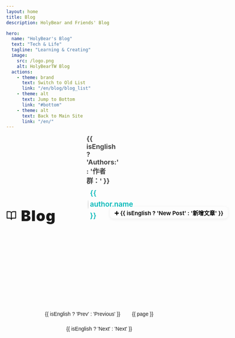 ```yaml
---
layout: home
title: Blog
description: HolyBear and Friends' Blog

hero:
  name: "HolyBear's Blog"
  text: "Tech & Life"
  tagline: "Learning & Creating"
  image:
    src: /logo.png
    alt: HolyBearTW Blog
  actions:
    - theme: brand
      text: Switch to Old List
      link: "/en/blog/blog_list"
    - theme: alt
      text: Jump to Bottom
      link: "#bottom"
    - theme: alt
      text: Back to Main Site
      link: "/en/"
---
```


<script setup lang="ts">
import { useAuthors } from '../../.vitepress/components/useAuthors.js'
import { data as allPosts } from '../../.vitepress/theme/en/post.data.ts'
import { onMounted, onUnmounted, nextTick, ref, computed, watch } from 'vue'

import { useRoute } from 'vitepress'

const route = useRoute()
watch(() => route.path, () => {
  if (window.location.hash) window.location.hash = ''
})

// Use composable to get shared author data and language state
const { getAuthorMeta, authorsData, isEnglish } = useAuthors()

const displayAuthors = computed(() => {
  return Object.keys(authorsData).map(login => {
    const author = authorsData[login];
    return {
      login: login,
      url: author.url,
      name: isEnglish.value && author.name_en ? author.name_en : author.name
    }
  })
})

// Format date as YYYY-MM-DD
const formatDate = (dateString: string) => {
  if (!dateString) return 'Unknown Date'
  const date = new Date(dateString)
  if (isNaN(date.getTime())) {
    console.warn('Invalid date:', dateString)
    return 'Unknown Date'
  }
  return date.toISOString().slice(0, 10)
}

const fallbackImg = '/blog_no_image.svg'
const onImgError = (e: Event) => {
  const img = e.target as HTMLImageElement
  if (img && img.src !== fallbackImg) img.src = fallbackImg
}

const posts = allPosts.filter(
  post => Boolean(post) && post.url !== '/en/blog/blog_list'
).map(post => ({
  ...post,
  image: post.image || fallbackImg,
  tags: Array.isArray(post.tags) ? post.tags : (Array.isArray(post.tag) ? post.tag : (post.tag ? [post.tag] : [])),
  category: Array.isArray(post.category) ? post.category : (post.category ? [post.category] : [])
}))

const postsPerPage = 10
const currentPage = ref(1)
const totalPages = computed(() => Math.ceil(posts.length / postsPerPage))
const paginatedPosts = computed(() => {
  const start = (currentPage.value - 1) * postsPerPage
  const end = start + postsPerPage
  return posts.slice(start, end)
})

const goToPage = (page: number) => {
  if (page >= 1 && page <= totalPages.value) {
    currentPage.value = page
    if (typeof window !== 'undefined') {
      window.scrollTo({ top: 0, behavior: 'smooth' })
    }
  }
}

const pageNumbers = computed(() => {
  const pages = []
  for (let i = 1; i <= totalPages.value; i++) {
    pages.push(i)
  }
  return pages
})

const setupCardAnimations = async () => {
  await nextTick()
  const cards = document.querySelectorAll('.card')
  cards.forEach((card) => {
    const element = card as HTMLElement
    element.classList.remove('animation-complete')
    element.addEventListener('animationend', () => {
      element.classList.add('animation-complete')
      element.offsetHeight
    }, { once: true })
  })
}

onMounted(() => {
  setupCardAnimations()
  document.body.classList.add('blog-index-page')
})

onUnmounted(() => {
  document.body.classList.remove('blog-index-page')
})

watch(currentPage, async () => {
  await nextTick()
  setTimeout(setupCardAnimations, 50)
})
</script>

<!-- Blog header row, fully synced with zh version -->
<div class="blog-header-row">
  <h2 class="blog-title">
    <svg xmlns="http://www.w3.org/2000/svg" width="28" height="28" viewBox="0 0 24 24" fill="none" stroke="currentColor" stroke-width="2" stroke-linecap="round" stroke-linejoin="round" class="feather feather-book-open"><path d="M2 3h6a4 4 0 0 1 4 4v14a3 3 0 0 0-3-3H2z"></path><path d="M22 3h-6a4 4 0 0 0-4 4v14a3 3 0 0 1 3-3h7z"></path></svg>
  <span>Blog</span>
  </h2>
  <div class="blog-authors">
    <strong>{{ isEnglish ? 'Authors:' : '作者群：' }}</strong>
    <span
      v-for="author in displayAuthors"
      :key="author.login"
      class="author-link"
    >
      <a :href="author.url" target="_blank" rel="noopener">
        <img
          :src="`https://github.com/${author.login}.png`"
          :alt="author.name"
          class="author-avatar"
        />
        {{ author.name }}
      </a>
    </span>
  </div>
  <a
    class="new-post-btn"
    href="https://github.com/HolyBearTW/holybear.tw/new/main/blog"
    target="_blank"
    rel="noopener"
  >➕ {{ isEnglish ? 'New Post' : '新增文章' }}</a>
</div>

<div class="cards">
  <a v-for="post in paginatedPosts" :key="post.url" class="card" :href="post.url">
    <div class="thumb">
      <img :src="post.image"
           :alt="post.title"
           loading="lazy"
           @error="onImgError"
           style="object-fit: contain;" />
    </div>
      <ClientOnly>
        <div class="meta">
          <div class="title">{{ post.title }}</div>
          <div class="badges" v-if="post.category.length || post.tags.length">
            <!-- Category badge (main color) -->
            <span v-for="c in post.category" :key="'cat-' + c" class="badge category">{{ c }}</span>
            <!-- TAG badge (original style) -->
            <span v-for="t in post.tags" :key="'tag-' + t" class="badge tag">{{ t }}</span>
          </div>
          <div class="byline">
            <template v-if="getAuthorMeta(post.author)?.login">
              <a class="author" :href="getAuthorMeta(post.author).url" target="_blank" rel="noopener">
                <img class="avatar" :src="`https://github.com/${getAuthorMeta(post.author).login}.png`" :alt="getAuthorMeta(post.author).name" />
                <span class="name">{{ getAuthorMeta(post.author).name }}</span>
              </a>
            </template>
            <template v-else>
              <span class="name">{{ post.author }}</span>
            </template>
            <span class="dot">•</span>
            <time :datetime="post.date">{{ formatDate(post.date) }}</time>
          </div>
          <p class="desc" v-if="post.summary">{{ post.summary }}</p>
        </div>
      </ClientOnly>
  </a>
</div>

<div class="pagination" v-if="totalPages > 1">
  <button class="pagination-button" :disabled="currentPage === 1" @click="goToPage(currentPage - 1)">{{ isEnglish ? 'Prev' : 'Previous' }}</button>
  <button
    v-for="page in pageNumbers"
    :key="page"
    class="pagination-button"
    :class="{ active: page === currentPage }"
    @click="goToPage(page)">
    {{ page }}
  </button>
  <button class="pagination-button" :disabled="currentPage === totalPages" @click="goToPage(currentPage + 1)">{{ isEnglish ? 'Next' : 'Next' }}</button>
</div>

<!-- Bottom anchor -->
<div id="bottom"></div>

<style scoped>
@media (prefers-color-scheme: light) {
  :root body.blog-index-page .badge.tag,
  :root body.blog-index-page .badges .badge.tag,
  html:not(.dark) body.blog-index-page .badge.tag,
  html:not(.dark) body.blog-index-page .badges .badge.tag,
  body.blog-index-page .badges .badge.tag,
  body.blog-index-page .badges > .badge.tag,
  body.blog-index-page .card .badges > .badge.tag,
  ::v-deep(.badge.tag) {
    background: #4a5568;
    color: #e2e8f0;
    border: 1px solid #6c7293;
  }
}
.card {
  background: #F9F6F2 !important;
  border: 1px solid #e5e2da !important;
  color: #222 !important;
  box-shadow: 0 2px 8px 0 rgba(0,0,0,0.04) !important;
}
.dark .card {
  background: #1c1c1c !important;
  border-color: #2a2a2a !important;
}
.cards { 
  display: grid; 
  grid-template-columns: 1fr; 
  gap: 16px; 
}
@media (min-width: 720px) { 
  .cards { 
    gap: 20px; 
  } 
}
.card {
  display: flex; 
  align-items: stretch; 
  gap: 16px; 
  padding: 16px; 
  border-radius: 14px; 
  border: 1px solid #2a2a2a; 
  min-height: 144px; 
  text-decoration: none; 
  color: inherit; 
  transition: all 0.3s cubic-bezier(0.4, 0, 0.2, 1);
  opacity: 0;
  transform: translateY(30px);
  animation: fadeInUp 0.6s ease forwards;
}
@media (max-width: 719px) {
  .card {
    flex-direction: row;
    align-items: center;
    gap: 12px;
    padding: 12px;
    min-height: auto;
  }
  .card .thumb {
    width: 100px !important;
    height: 100px !important;
    margin: 0 !important;
    flex-shrink: 0;
    align-self: center !important;
  }
  .card .meta {
    width: auto !important;
    flex: 1 !important;
    align-self: center !important;
  }
  .card .title {
    font-size: 18px !important;
    line-height: 1.3 !important;
    margin-bottom: 8px !important;
  }
  .card .badges {
    margin-bottom: 8px !important;
  }
  .card .badge {
    font-size: 11px !important;
    padding: 4px 8px !important;
  }
  .card .byline {
    font-size: 13px !important;
  }
  .card .byline .avatar {
    width: 18px !important;
    height: 18px !important;
  }
  .card .desc {
    font-size: 13px !important;
    line-height: 1.4 !important;
    display: -webkit-box !important;
    -webkit-line-clamp: 2 !important;
    -webkit-box-orient: vertical !important;
    overflow: hidden !important;
  }
}
.card.animation-complete {
  animation: none !important;
  opacity: 1 !important;
  transform: translateY(0) !important;
  transition: all 0.3s cubic-bezier(0.4, 0, 0.2, 1) !important;
}
.card.animation-complete:hover {
  transform: translateY(-4px) scale(1.02) !important;
  border-color: var(--vp-c-brand) !important;
  box-shadow: 0 8px 25px rgba(0, 184, 184, 0.15), 0 4px 12px rgba(0, 0, 0, 0.3) !important;
}
.card.animation-complete:hover .title {
  color: var(--vp-c-brand) !important;
}
@media (max-width: 719px) {
  .card.animation-complete:hover {
    transform: none !important;
    border-color: #2a2a2a !important;
    box-shadow: none !important;
  }
  .card.animation-complete:hover .title {
    color: var(--vp-c-text-1) !important;
  }
}
.card:nth-child(1) { animation-delay: 0.1s; }
.card:nth-child(2) { animation-delay: 0.2s; }
.card:nth-child(3) { animation-delay: 0.3s; }
.card:nth-child(4) { animation-delay: 0.4s; }
.card:nth-child(5) { animation-delay: 0.5s; }
.card:nth-child(6) { animation-delay: 0.6s; }
.card:nth-child(7) { animation-delay: 0.7s; }
.card:nth-child(8) { animation-delay: 0.8s; }
.card:nth-child(9) { animation-delay: 0.9s; }
.card:nth-child(10) { animation-delay: 1.0s; }
@keyframes fadeInUp {
  to {
    opacity: 1;
    transform: translateY(0);
  }
}
.card:hover:not(.animation-complete) { }
.thumb { display: flex; width: 144px; height: 144px; overflow: hidden; border-radius: 12px; background: var(--vp-c-bg-soft); align-items: center; justify-content: center; flex-shrink: 0; }
.thumb img { max-width: 100%; max-height: 100%; object-fit: contain; object-position: center center; display: block; }
.meta {
  min-width: 0;
  flex: 1;
  display: flex;
  flex-direction: column;
  justify-content: flex-start;
}
@media (max-width: 719px) {
  .meta {
    height: auto !important;
    min-height: auto !important;
    justify-content: flex-start !important;
    padding: 8px 0;
  }
}
.title {
  display: block;
  font-size: 1.25rem;
  font-weight: 800;
  color: var(--vp-c-text-1);
  margin-bottom: 0.5em;
  white-space: normal;
  word-break: break-word;
  overflow-wrap: break-word;
}
.badges {
  margin-top: 0;
}
@media (max-width: 900px) {
  .title {
    margin-bottom: 0.8em;
  }
  .badges {
    margin-top: 0.3em;
  }
}
@media (max-width: 900px) {
  .title {
    font-size: 1.1rem;
    max-height: 2.2em;
  }
}
@media (max-width: 720px) {
  .title {
    font-size: 1rem;
    line-height: 1.15;
    max-height: 2em;
  }
}
.badges { display: flex; flex-wrap: wrap; gap: 8px; margin-bottom: 8px; }
.badge { font-size: 13px; line-height: 1; padding: 8px 12px; border-radius: 999px; background: #2a2a2a; color: #cce; border: 1px solid #3b3b3b; }
.badge.category { background: var(--vp-c-brand, #00b8b8); color: #000; border: 1px solid var(--vp-c-brand, #00b8b8); }
.badge.tag {
  background: #FAF3E3 !important;
  color: #006064 !important;
  border: 1px solid #00b8b8 !important;
}
.dark .badge.tag {
  background: #4a5568 !important;
  color: #e2e8f0 !important;
  border: 1px solid #6c7293 !important;
}
.byline { color: var(--vp-c-text-2); font-size: 0.9rem; display: flex; align-items: center; padding: 0 !important; line-height: 1 !important; height: 20px; gap: 4px; margin-bottom: 6px; }
.byline .author { display: inline-flex; align-items: center; color: var(--vp-c-brand-1); text-decoration: none; font-weight: 600; gap: 4px; }
.byline .author:hover { text-decoration: underline; }
.byline .avatar { width: 21px; height: 21px; border-radius: 50%; border: 1px solid #ddd; background: #fff; margin-right: 0; object-fit: cover; }
.byline .dot { opacity: .6; }
.desc { color: var(--vp-c-text-2); font-size: 14px; line-height: 1.3; margin: 0 !important; padding: 0; }
.pagination {
  display: flex;
  justify-content: center;
  align-items: center;
  gap: 8px;
  margin-top: 2rem;
  padding: 1rem 0;
  flex-wrap: wrap;
}
.pagination-button {
  padding: 8px 12px;
  border: 1px solid var(--vp-c-divider);
  background: var(--vp-c-bg);
  color: var(--vp-c-text-1);
  border-radius: 6px;
  cursor: pointer;
  font-size: 14px;
  transition: all 0.2s ease;
  min-width: 40px;
}
@media (max-width: 719px) {
  .pagination {
    gap: 6px;
    padding: 0.8rem 0;
  }
  .pagination-button {
    padding: 10px 14px;
    font-size: 16px;
    min-width: 44px;
    min-height: 44px;
  }
}
.pagination-button:hover:not(:disabled),
.pagination-button.active {
  background: var(--vp-c-brand);
  color: var(--vp-c-white);
  border-color: var(--vp-c-brand);
}
.pagination-button:disabled {
  opacity: 0.4;
  cursor: not-allowed;
}
.pagination-button:disabled:hover {
  background: var(--vp-c-bg);
  color: var(--vp-c-text-1);
  border-color: var(--vp-c-divider);
}
.blog-header-row {
  display: flex;
  align-items: flex-end;
  justify-content: space-between;
  gap: 4rem;
  margin-bottom: 0.5rem;
  flex-wrap: nowrap;
  flex-direction: row;
  position: unset;
}
.blog-title {
  font-size: 2.5rem;
  font-weight: 900;
  letter-spacing: 0.03em;
  margin: 0 1.2rem 0 0;
  line-height: 0.7;
  color: var(--vp-c-text-1);
  flex-shrink: 0;
  display: inline-flex;
  align-items: center;
  gap: 0.75rem;
}
.blog-title svg {
  margin-bottom: 2px;
}
.blog-authors {
  color: var(--vp-c-text-2, #444);
  font-size: 1.12rem;
  display: flex;
  align-items: baseline;
  gap: 0.3em;
  flex-wrap: wrap;
  min-width: 0;
  margin-bottom: 0;
  position: relative;
  align-items: center;
}
.blog-authors strong {
  margin-right: 0.5em;
}
.author-link {
  position: relative;
  display: inline-block;
}
.author-avatar {
  width: 22px;
  height: 22px;
  border-radius: 50%;
  margin-right: 0.22em;
  vertical-align: middle;
  box-shadow: 0 2px 8px #0001;
  border: 1px solid #ddd;
  background: #fff;
  object-fit: cover;
}
.blog-authors a {
  color: var(--vp-c-brand-1, #00b8b8);
  text-decoration: none;
  font-weight: 600;
  font-size: 1.07em;
  margin-left: 0.18em;
  margin-right: 0.18em;
  line-height: 1.6;
  display: inline-flex;
  align-items: center;
}
.blog-authors a:hover {
  text-decoration: underline;
}
.new-post-btn {
  background: var(--vp-c-brand);
  color: #000;
  font-weight: 600;
  padding: 0.32em 0.8em;
  border-radius: 10px;
  text-decoration: none;
  font-size: 0.95rem;
  transition: background 0.15s, color 0.15s;
  box-shadow: 0 2px 8px 0 #0001;
  white-space: nowrap;
  margin-bottom: 0.5rem;
  flex-shrink: 0;
}
.new-post-btn:hover {
  background: var(--vp-c-brand-dark);
  color: #000;
}
@media (max-width: 889px) {
  .blog-header-row {
    display: flex;
    flex-direction: row;
    flex-wrap: wrap;
    align-items: baseline;
    justify-content: space-between;
    margin-bottom: 0 !important;
    padding-top: 0.5rem !important;
    padding-bottom: 0.2rem !important;
    gap: 0 !important;
  }
  .blog-title {
    margin: 0 !important;
    flex-shrink: 0;
    order: 0;
  }
  .new-post-btn {
    background: var(--vp-c-brand);
    color: #000;
    font-weight: 600;
    padding: 0.32em 0.8em;
    border-radius: 10px;
    text-decoration: none;
    font-size: 0.95rem;
    transition: background 0.15s, color 0.15s;
    box-shadow: 0 2px 8px 0 #0001;
    white-space: nowrap;
    flex-shrink: 0;
    display: inline-flex;
    align-items: center;
    justify-content: center;
    margin: 0 !important;
    position: relative;
    top: -6px;
    order: 1;
  }
  .blog-authors {
    width: 100%;
    margin-top: 0 !important;
    margin-bottom: 0 !important;
    justify-content: center;
    display: flex;
    flex-direction: row;
    align-items: center;
    flex-wrap: wrap;
    gap: 0.25em 0.25em;
    text-align: center;
    order: 2;
  }
  .blog-authors strong {
    white-space: nowrap;
    margin-right: 0 !important;
  }
  .author-link {
    display: flex;
    flex-direction: column;
    align-items: center;
    margin: 0.05em 0.25em !important;
  }
  .author-avatar {
    width: 32px;
    height: 32px;
    margin-right: 0 !important;
    margin-bottom: 3px !important;
  }
  .blog-authors a {
    font-size: 16px;
    margin: 0 !important;
    padding: 0 !important;
    display: flex;
    flex-direction: column;
    align-items: center;
  }
}
@media (max-width: 719px) {
  .pagination {
    gap: 6px;
    padding: 0.8rem 0;
  }
  .pagination-button {
    padding: 10px 14px;
    font-size: 16px;
    min-width: 44px;
    min-height: 44px;
  }
  .meta {
    height: auto !important;
    min-height: auto !important;
    justify-content: flex-start !important;
    padding: 8px 0;
  }
}
@media (max-width: 500px) {
  .blog-authors a {
    font-size: 10px;
  }
  .blog-authors {
    gap: 0.3em 0.3em;
  }
  .author-link {
    margin: 0.3em 0.3em !important;
  }
}
@media (max-width: 476px) {
  .card .title {
    font-size: 0.95rem !important;
    line-height: 1.18 !important;
    margin-bottom: 0.4em !important;
  }
}
</style>

<style>
body.blog-index-page .vp-doc h2 {
  border-top: none !important;
  padding-top: 0 !important;
  margin-top: 0 !important;
}
body.blog-index-page main,
body.blog-index-page .VPContent,
body.blog-index-page .VPContent .content-container,
body.blog-index-page .VPDoc .content-container,
body.blog-index-page [class*="VPContent"],
body.blog-index-page [class*="content-container"] {
  border-top: none !important;
  box-shadow: none !important;
  outline: none !important;
}
</style>